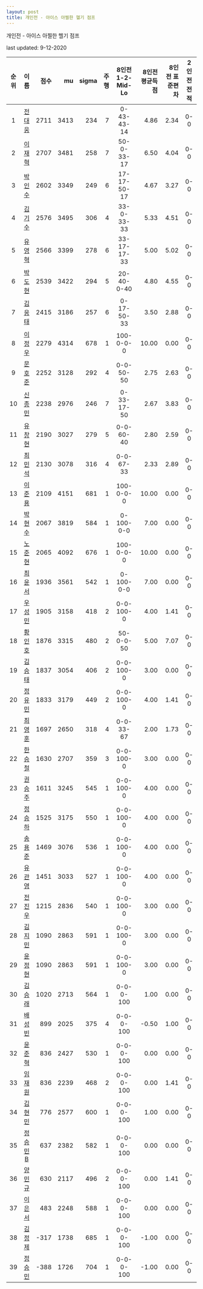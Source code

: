 ```yaml
---
layout: post
title: 개인전 - 아이스 아찔한 헬기 점프
---
```



개인전 - 아이스 아찔한 헬기 점프


last updated: 9-12-2020

| 순위 | 이름 | 점수 | mu | sigma | 주행 | 8인전 1-2-Mid-Lo | 8인전 평균득점 | 8인전 표준편차 | 2인전 전적 |
|:---:|:---:|---:|---:|---:|---:|:---:|---:|---:|:---:|
| 1 | [전대웅](../jeondaewoong) | 2711 | 3413 | 234 | 7 | 0-43-43-14 | 4.86 | 2.34 | 0-0 |
| 2 | [이재혁](../ijaehyeok) | 2707 | 3481 | 258 | 7 | 50-0-33-17 | 6.50 | 4.04 | 0-0 |
| 3 | [박인수](../bakinsu) | 2602 | 3349 | 249 | 6 | 17-17-50-17 | 4.67 | 3.27 | 0-0 |
| 4 | [김기수](../gimgisu) | 2576 | 3495 | 306 | 4 | 33-0-33-33 | 5.33 | 4.51 | 0-0 |
| 5 | [유영혁](../yuyeonghyeok) | 2566 | 3399 | 278 | 6 | 33-17-17-33 | 5.00 | 5.02 | 0-0 |
| 6 | [박도현](../bakdohyeon) | 2539 | 3422 | 294 | 5 | 20-40-0-40 | 4.80 | 4.55 | 0-0 |
| 7 | [김응태](../gimeungtae) | 2415 | 3186 | 257 | 6 | 0-17-50-33 | 3.50 | 2.88 | 0-0 |
| 8 | [이정우](../ijeongu) | 2279 | 4314 | 678 | 1 | 100-0-0-0 | 10.00 | 0.00 | 0-0 |
| 9 | [문호준](../munhojun) | 2252 | 3128 | 292 | 4 | 0-0-50-50 | 2.75 | 2.63 | 0-0 |
| 10 | [신종민](../shinjongmin) | 2238 | 2976 | 246 | 7 | 0-33-17-50 | 2.67 | 3.83 | 0-0 |
| 11 | [유창현](../yuchanghyeon) | 2190 | 3027 | 279 | 5 | 0-0-60-40 | 2.80 | 2.59 | 0-0 |
| 12 | [최민석](../choiminseok) | 2130 | 3078 | 316 | 4 | 0-0-67-33 | 2.33 | 2.89 | 0-0 |
| 13 | [이준용](../ijunyong) | 2109 | 4151 | 681 | 1 | 100-0-0-0 | 10.00 | 0.00 | 0-0 |
| 14 | [박현수](../bakhyeonsu) | 2067 | 3819 | 584 | 1 | 0-100-0-0 | 7.00 | 0.00 | 0-0 |
| 15 | [노준현](../nojunhyeon) | 2065 | 4092 | 676 | 1 | 100-0-0-0 | 10.00 | 0.00 | 0-0 |
| 16 | [최윤서](../choiyunseo) | 1936 | 3561 | 542 | 1 | 0-100-0-0 | 7.00 | 0.00 | 0-0 |
| 17 | [우성민](../useongmin) | 1905 | 3158 | 418 | 2 | 0-0-100-0 | 4.00 | 1.41 | 0-0 |
| 18 | [황인호](../hwanginho) | 1876 | 3315 | 480 | 2 | 50-0-0-50 | 5.00 | 7.07 | 0-0 |
| 19 | [김승태](../gimseungtae) | 1837 | 3054 | 406 | 2 | 0-0-100-0 | 3.00 | 0.00 | 0-0 |
| 20 | [정유민](../jeongyumin) | 1833 | 3179 | 449 | 2 | 0-0-100-0 | 4.00 | 1.41 | 0-0 |
| 21 | [최영훈](../choiyeonghun) | 1697 | 2650 | 318 | 4 | 0-0-33-67 | 2.00 | 1.73 | 0-0 |
| 22 | [한승철](../hanseungcheol) | 1630 | 2707 | 359 | 3 | 0-0-100-0 | 3.00 | 0.00 | 0-0 |
| 23 | [권승주](../glamint) | 1611 | 3245 | 545 | 1 | 0-0-100-0 | 4.00 | 0.00 | 0-0 |
| 24 | [정승하](../jeongseungha) | 1525 | 3175 | 550 | 1 | 0-0-100-0 | 4.00 | 0.00 | 0-0 |
| 25 | [송용준](../songyongjun) | 1469 | 3076 | 536 | 1 | 0-0-100-0 | 4.00 | 0.00 | 0-0 |
| 26 | [유관영](../yugwanyeong) | 1451 | 3033 | 527 | 1 | 0-0-100-0 | 4.00 | 0.00 | 0-0 |
| 27 | [전진우](../jeonjinwoo) | 1215 | 2836 | 540 | 1 | 0-0-100-0 | 3.00 | 0.00 | 0-0 |
| 28 | [김지민](../gimjimin) | 1090 | 2863 | 591 | 1 | 0-0-100-0 | 3.00 | 0.00 | 0-0 |
| 29 | [윤정현](../yunjeonghyeon) | 1090 | 2863 | 591 | 1 | 0-0-100-0 | 3.00 | 0.00 | 0-0 |
| 30 | [김승래](../gimseungrae) | 1020 | 2713 | 564 | 1 | 0-0-0-100 | 1.00 | 0.00 | 0-0 |
| 31 | [배성빈](../baeseongbin) | 899 | 2025 | 375 | 4 | 0-0-0-100 | -0.50 | 1.00 | 0-0 |
| 32 | [윤준혁](../yunjunhyeok) | 836 | 2427 | 530 | 1 | 0-0-0-100 | 0.00 | 0.00 | 0-0 |
| 33 | [임재원](../imjaewon) | 836 | 2239 | 468 | 2 | 0-0-0-100 | 0.00 | 1.41 | 0-0 |
| 34 | [김현민](../gimhyunmin) | 776 | 2577 | 600 | 1 | 0-0-0-100 | 1.00 | 0.00 | 0-0 |
| 35 | [정승민B](../jeongseungminb) | 637 | 2382 | 582 | 1 | 0-0-0-100 | 0.00 | 0.00 | 0-0 |
| 36 | [양민규](../yangmingyu) | 630 | 2117 | 496 | 2 | 0-0-0-100 | 0.00 | 1.41 | 0-0 |
| 37 | [이은서](../ieunseo) | 483 | 2248 | 588 | 1 | 0-0-0-100 | 0.00 | 0.00 | 0-0 |
| 38 | [김정제](../gimjeongje) | -317 | 1738 | 685 | 1 | 0-0-0-100 | -1.00 | 0.00 | 0-0 |
| 39 | [정승민](../jeongseungmin) | -388 | 1726 | 704 | 1 | 0-0-0-100 | -1.00 | 0.00 | 0-0 |
